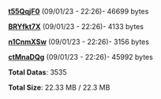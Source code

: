 [**t55QqjF0**](/data/t55QqjF0.txt) (09/01/23 - 22:26)- 46699 bytes

[**BRYfkt7X**](/data/BRYfkt7X.txt) (09/01/23 - 22:26)- 4133 bytes

[**n1CnmXSw**](/data/n1CnmXSw.txt) (09/01/23 - 22:26)- 3156 bytes

[**ctMnaDQg**](/data/ctMnaDQg.txt) (09/01/23 - 22:26)- 45992 bytes

**Total Datas**: 3535

**Total Size**: 22.33 MB / 22.3 MB